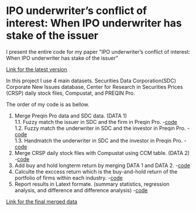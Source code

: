 # IPO underwriter’s conflict of interest: When IPO underwriter has stake of the issuer
I present the entire code for my paper "IPO underwriter’s conflict of interest: When IPO underwriter has stake of the issuer"

[Link for the latest version](https://utexas.box.com/s/inhpuzf7pvf7fum577v656q6k8jud1ji)

In this project I use 4 main datasets. Securities Data Corporation(SDC) Corporate New Issues database, Center for Research in Securities Prices (CRSP) daily stock files, Compustat, and PREQIN Pro. 

The order of my code is as bellow. 

1. Merge Preqin Pro data and SDC data. (DATA 1) \
   1.1. Fuzzy match the issuer in SDC and the firm in Preqin Pro. -[code](https://colab.research.google.com/drive/1jS_ZOPAAP9xpJwvBPWpNdAgAABwrKI4D?usp=sharing)\
   1.2. Fuzzy match the underwriter in SDC and the investor in Preqin Pro. -[code](https://colab.research.google.com/drive/1awNaIS0KPI75l2Wpa_EiUh20f6frixV-?usp=sharing) \
   1.3. Handmatch the underwriter in SDC and the investor in Preqin Pro. -[code](https://colab.research.google.com/drive/1naSiZHPwQkNHoH4U6H1j0HgjblQvTXzO?usp=sharing)
2. Merge CRSP daily stock files with Compustat using CCM table. (DATA 2) -[code](https://colab.research.google.com/drive/1x0dSyxAJHsbaI6tAlEo_rlgO829GxLKJ?usp=sharing)
3. Add buy and hold longterm return by merging DATA 1 and DATA 2. -[code](https://colab.research.google.com/drive/15friTw3M9IrWmCeUrl4IBL53iCNhxlRx?usp=sharing)
4. Calculte the exccess return which is the buy-and-hold return of the portfolio of firms within each industry. -[code](https://colab.research.google.com/drive/15u2N_UNUvx7J8tFD0XG3BEcbSU-lLLyU?usp=sharing)
5. Report results in Latext formate. (summary statistics, regression analysis, and difference and difference analysis) -[code](https://colab.research.google.com/drive/1OUyQ_f3IN0ikXCs2DWWTAS0_8xy2xwXI?usp=sharing)

[Link for the final merged data](https://utexas.box.com/s/6qas4sbnsl9grgkucbarttusg47knoke)

